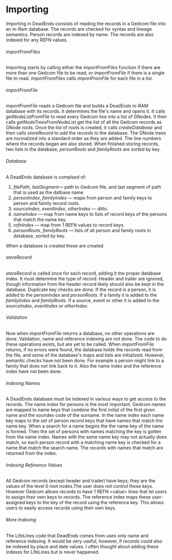 # Importing

Importing in DeadEnds consists of reading the records in a Gedcom file into an in-Ram database. The records are checked for syntax and lineage semantics. Person records are indexed by name. The records are also indexed for any REFN values.

###### importFromFiles

Importing starts by calling either the *importFromFiles* function if there are more than one Gedcom file to be read, or *importFromFile* if there is a single file to read. *importFromFiles* calls *importFromFile* for each file in a list.

###### importFromFile

*importFromFile* reads a Gedcom file and builds a DeadEnds in-RAM database with its records. It determines the file's name and opens it. It calls *getNodeListFromFile* to read every Gedcom line into a list of GNodes. It then calls *getNodeTreesFromNodeList* get the list of all the Gedcom records as GNode roots. Once the list of roots is created, it calls *createDatabase* and then calls *storeRecord* to add the records to the database. The GNode trees are normalized into a standard order as they are added. The line numbers where the records began are also stored. When finished storing records, two lists in the database, *personRoots* and *familyRoots* are sorted by key.

###### Database

A DeadEnds database is complsed of:

1. *filePath*, *lastSegment*&mdash; path to Gedcom file, and last segment of path that is used as the datbase name
3. *personIndex*, *familyIndex* &mdash; maps from person and family keys to person and family record roots.
5. *sourceIndex*, *eventIndex*, *otherIndex* &mdash; ditto.
6. *nameIndex* &mdash; map from name keys to lists of record keys of the persons that match the name key.
7. *refnIndex* &mdash; map from 1 REFN values to record keys.
8. *personRoots*, *familyRoots* &mdash; lists of all person and family roots in database, sorted by key.

When a database is created these are created.

###### storeRecord

*storeRecord* is called once for each record, adding it the proper database index. It must determine  the type of record. Header and trailer are ignored, though information from the header record likely should also be kept in the database. Duplicate key checks are done. If the record is a person, it is added to the *personIndex* and *personRoots*. If a family it is added to the *familyIndex* and *familyRoots*. If a source, event or other it is added to the *sourceIndex*, *eventIndex* or *otherIndex*.

###### Validation

Now when *importFromFile* returns a database, no other operations are done.  Validation, name and reference indexing are not done. The code to do these operations exists, but are yet to be called. When *importFromFile* returns, if no errors were found, the database holds the records read from the file, and some of the database's maps and lists are initialized. However, semantic checks have not been done. For example a person might link to a family that does not link back to it. Also the name index and the reference index have not been done.

###### Indexing Names

A DeadEnds database must be indexed in various ways to get access to the records. The name index for persons is the most important. Gedcom names are mapped to name keys that combine the first initial of the first given name and the soundex code of the surname. In the name index each name key maps to the set of person record keys that have names that match the name key. When a search for a name begins the the name key of the name is formed. Then the set of persons with names matching the key is gotten from the name index. Names with the same name key may not actually does match, so each person record with a matching name key is checked for a name that match the search name. The records with names that match are returned from the index.

###### Indexing Reference Values

All Gedcom records (except header and trailer) have keys; they are the values of the level 0 root nodes.The user does not control these keys. However Gedcom allows records to have 1 REFN \<value\> lines that let users to assign their own keys to records. The reference index maps these user-assigned keys to the key of the record using the reference key. This allows users to easily access records using their own keys.

###### More Indexing

The LifeLines code that DeadEnds comes from uses only name and reference indexing. It would be very useful, however, if records could also be indexed by place and date values. I often thought about adding these indexes for LifeLines but is never happened.









